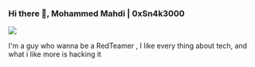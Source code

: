 ### Hi there 👋, Mohammed Mahdi | 0xSn4k3000
![](https://arturssmirnovs.github.io/github-profile-readme-generator/images/banner.png)

I'm a guy who wanna be a RedTeamer , I like every thing about tech, and what i like more is hacking it
